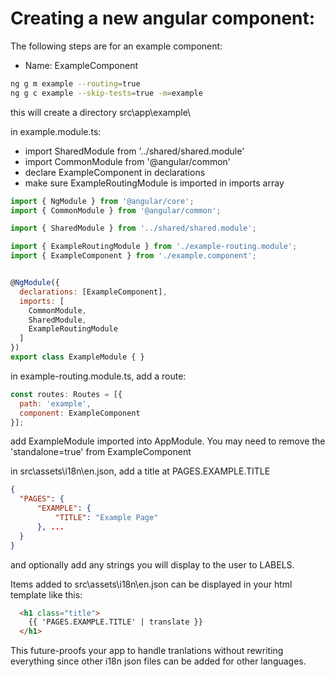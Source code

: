 # Creating a new angular component:

The following steps are for an example component:
* Name: ExampleComponent


```bash
ng g m example --routing=true 
ng g c example --skip-tests=true -m=example
```
this will create a directory src\app\example\

in example.module.ts:
* import SharedModule from '../shared/shared.module'
* import CommonModule from '@angular/common'
* declare ExampleComponent in declarations
* make sure ExampleRoutingModule is imported in imports array

```javascript
import { NgModule } from '@angular/core';
import { CommonModule } from '@angular/common';

import { SharedModule } from '../shared/shared.module';

import { ExampleRoutingModule } from './example-routing.module';
import { ExampleComponent } from './example.component';


@NgModule({
  declarations: [ExampleComponent],
  imports: [
    CommonModule,
    SharedModule,
    ExampleRoutingModule
  ]
})
export class ExampleModule { }
```

in example-routing.module.ts, add a route:

```javascript
const routes: Routes = [{
  path: 'example',
  component: ExampleComponent
}];
```

add ExampleModule imported into AppModule.  You may need to remove the 'standalone=true' from ExampleComponent

in src\assets\i18n\en.json, add a title at PAGES.EXAMPLE.TITLE

```json
{
  "PAGES": {
      "EXAMPLE": {
          "TITLE": "Example Page"
      }, ...
  }
}
```

and optionally add any strings you will display to the user to LABELS.

Items added to src\assets\i18n\en.json can be displayed in your html template like this:

```html
  <h1 class="title">
    {{ 'PAGES.EXAMPLE.TITLE' | translate }}
  </h1>
```
This future-proofs your app to handle tranlations without rewriting everything since other 
i18n json files can be added for other languages.
